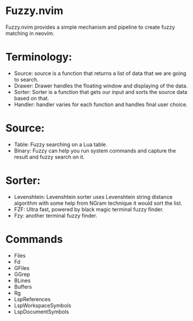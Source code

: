 # Fuzzy.nvim
Fuzzy.nvim provides a simple mechanism and pipeline to create fuzzy matching in neovim.

# Terminology:
- Source: source is a function that returns a list of data that we are going to search.
- Drawer: Drawer handles the floating window and displaying of the data.
- Sorter: Sorter is a function that gets our input and sorts the source data based on that.
- Handler: handler varies for each function and handles final user choice.

# Source:
- Table: Fuzzy searching on a Lua table.
- Binary: Fuzzy can help you run system commands and capture the result and fuzzy search on it.

# Sorter:
- Levenshtein: Levenshtein sorter uses Levenshtein string distance algorithm with some help from NGram technique it would sort the list.
- FZF: Ultra fast, powered by black magic terminal fuzzy finder.
- Fzy: another terminal fuzzy finder.

# Commands
- Files
- Fd
- GFiles
- GGrep
- BLines
- Buffers
- Rg
- LspReferences
- LspWorkspaceSymbols
- LspDocumentSymbols
